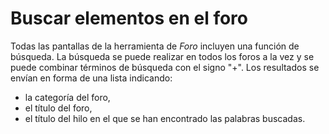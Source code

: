 # Buscar elementos en el foro

Todas las pantallas de la herramienta de _Foro_ incluyen una función de búsqueda. La búsqueda se puede realizar en todos los foros a la vez y se puede combinar términos de búsqueda con el signo "+". Los resultados se envían en forma de una lista indicando:

* la categoría del foro,
* el título del foro,
* el título del hilo en el que se han encontrado las palabras buscadas.

